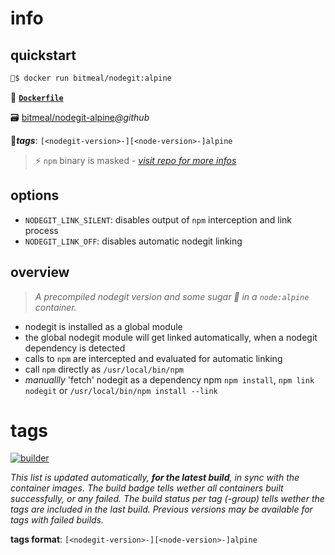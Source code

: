 # info
## quickstart
```bash
🚢$ docker run bitmeal/nodegit:alpine
```

📄 **[`Dockerfile`](https://github.com/bitmeal/nodegit-alpine/blob/master/Dockerfile)**

🗃 [bitmeal/nodegit-alpine](https://github.com/bitmeal/nodegit-alpine)*@github*

📌***tags***: `[<nodegit-version>-][<node-version>-]alpine`


> ⚡ `npm` binary is masked - *[visit repo for more infos](https://github.com/bitmeal/nodegit-alpine)*


## options
* `NODEGIT_LINK_SILENT`: disables output of `npm` interception and link process
* `NODEGIT_LINK_OFF`: disables automatic nodegit linking


## overview
> *A precompiled nodegit version and some sugar 🍭 in a `node:alpine` container.*

* nodegit is installed as a global module
* the global nodegit module will get linked automatically, when a nodegit dependency is detected
* calls to `npm` are intercepted and evaluated for automatic linking
* call `npm` directly as `/usr/local/bin/npm`
* *manuallly* 'fetch' nodegit as a dependency npm `npm install`, `npm link nodegit` or `/usr/local/bin/npm install --link`

# tags
[![builder](https://github.com/bitmeal/nodegit-alpine/actions/workflows/builder.yml/badge.svg)](https://github.com/bitmeal/nodegit-alpine/actions/workflows/builder.yml)

*This list is updated automatically, **for the latest build**, in sync with the container images. The build badge tells wether all containers built successfully, or any failed. The build status per tag (-group) tells wether the tags are included in the last build. Previous versions may be available for tags with failed builds.*

**tags format**: `[<nodegit-version>-][<node-version>-]alpine`

